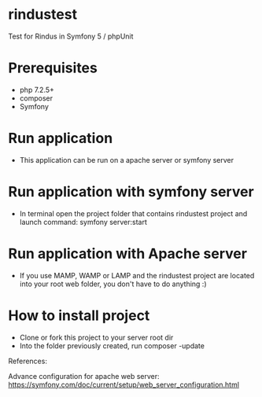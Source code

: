 # rindustest
Test for Rindus in Symfony 5 / phpUnit

# Prerequisites

- php 7.2.5+
- composer
- Symfony


# Run application

- This application can be run on a apache server or symfony server

# Run application with symfony server

- In terminal open the project folder that contains rindustest project and launch command: symfony server:start

# Run application with Apache server

- If you use MAMP, WAMP or LAMP and the rindustest project are located into your root web folder, you don't have to do anything :)


# How to install project

- Clone or fork this project to your server root dir
- Into the folder previously created, run composer -update

References:

Advance configuration for apache web server: https://symfony.com/doc/current/setup/web_server_configuration.html